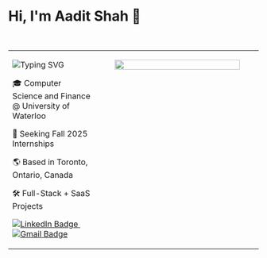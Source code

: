 <h1 align="left">Hi, I'm Aadit Shah 👋</h1>

<br/>

<table width="100%">
<tr>
<td width="35%" align="left" valign="top">

<p>
  <img src="https://readme-typing-svg.demolab.com?font=Fira+Code&weight=600&size=24&pause=1000&repeat=true&center=true&vCenter=true&width=350&lines=Software+Developer;Aspiring+Entrepreneur" alt="Typing SVG" />
</p>

<p>
  🎓 Computer Science and Finance @ University of Waterloo
</p>
<p>
  🚀 Seeking Fall 2025 Internships
</p>
<p>
  🌎 Based in Toronto, Ontario, Canada
</p>
<p>
  🛠️ Full-Stack + SaaS Projects
</p>

<p>
  <a href="https://www.linkedin.com/in/aaditshahh/">
    <img src="https://img.shields.io/badge/-LinkedIn-0A66C2?style=for-the-badge&logo=linkedin&logoColor=white" alt="LinkedIn Badge"/>
  </a>
  &nbsp;
  <a href="mailto:aadit12590@gmail.com">
    <img src="https://img.shields.io/badge/-Email-D14836?style=for-the-badge&logo=gmail&logoColor=white" alt="Gmail Badge"/>
  </a>
</p>

</td>

<td width="65%" align="center" valign="top">

<p align="center">
  <img src="https://skillicons.dev/icons?i=python,javascript,typescript,java,c,cpp,cs,bash,ruby,html,css,dotnet,react,nextjs,rails,flask,tailwind,spring,git,github,postman,azure,dynamodb,scikitlearn,xgboost,tensorflow,matplotlib,numpy" width="90%" />
</p>

</td>
</tr>
</table>
